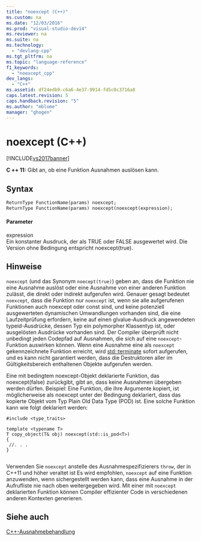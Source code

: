 ```yaml
---
title: "noexcept (C++)"
ms.custom: na
ms.date: "12/03/2016"
ms.prod: "visual-studio-dev14"
ms.reviewer: na
ms.suite: na
ms.technology: 
  - "devlang-cpp"
ms.tgt_pltfrm: na
ms.topic: "language-reference"
f1_keywords: 
  - "noexcept_cpp"
dev_langs: 
  - "C++"
ms.assetid: df24edb9-c6a6-4e37-9914-fd5c0c3716a8
caps.latest.revision: 5
caps.handback.revision: "5"
ms.author: "mblome"
manager: "ghogen"
---
```

# noexcept (C++)
[!INCLUDE[vs2017banner](../assembler/inline/includes/vs2017banner.md)]

**C \+\+ 11:** Gibt an, ob eine Funktion Ausnahmen auslösen kann.  
  
## Syntax  
  
```vb  
ReturnType FunctionName(params) noexcept;  
ReturnType FunctionName(params) noexcept(noexcept(expression);  
```  
  
#### Parameter  
 expression  
 Ein konstanter Ausdruck, der als TRUE oder FALSE ausgewertet wird.  Die Version ohne Bedingung entspricht noexcept\(true\).  
  
## Hinweise  
 `noexcept` \(und das Synonym `noecept(true)`\) geben an, dass die Funktion nie eine Ausnahme auslöst oder eine Ausnahme von einer anderen Funktion zulässt, die direkt oder indirekt aufgerufen wird.  Genauer gesagt bedeutet `noexcept`, dass die Funktion nur `noexcept` ist, wenn sie alle aufgerufenen Funktionen auch noexcept oder const sind, und keine potenziell ausgewerteten dynamischen Umwandlungen vorhanden sind, die eine Laufzeitprüfung erfordern, keine auf einen glvalue\-Ausdruck angewendeten typeid\-Ausdrücke, dessen Typ ein polymorpher Klassentyp ist, oder ausgelösten Ausdrücke vorhanden sind.  Der Compiler überprüft nicht unbedingt jeden Codepfad auf Ausnahmen, die sich auf eine `noexcept`\-Funktion auswirken können.  Wenn eine Ausnahme eine als `noexcept` gekennzeichnete Funktion erreicht, wird [std::terminate](../Topic/terminate%20\(%3Cexception%3E\).md) sofort aufgerufen, und es kann nicht garantiert werden, dass die Destruktoren aller im Gültigkeitsbereich enthaltenen Objekte aufgerufen werden.  
  
 Eine mit bedingtem noexcept\-Objekt deklarierte Funktion, das noexcept\(false\) zurückgibt, gibt an, dass keine Ausnahmen übergeben werden dürfen.  Beispiel: Eine Funktion, die ihre Argumente kopiert, ist möglicherweise als noexcept unter der Bedingung deklariert, dass das kopierte Objekt vom Typ Plain Old Data Type \(POD\) ist.  Eine solche Funktion kann wie folgt deklariert werden:  
  
```  
#include <type_traits>  
  
template <typename T>  
T copy_object(T& obj) noexcept(std::is_pod<T>)  
{  
 //. . .   
}  
  
```  
  
 Verwenden Sie `noexcept` anstelle des Ausnahmespezifizierers `throw`, der in C\+\+11 und höher veraltet ist  Es wird empfohlen, `noexcept` auf eine Funktion anzuwenden, wenn sichergestellt werden kann, dass eine Ausnahme in der Aufrufliste nie nach oben weitergegeben wird.  Mit einer mit `noexcept` deklarierten Funktion können Compiler effizienter Code in verschiedenen anderen Kontexten generieren.  
  
## Siehe auch  
 [C\+\+\-Ausnahmebehandlung](../cpp/cpp-exception-handling.md)